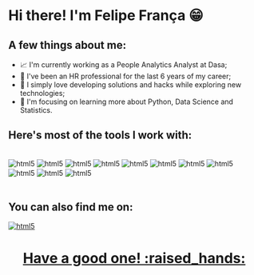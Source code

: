 # Hi there! I'm Felipe França :grin:

## A few things about me:

- :chart_with_upwards_trend: I'm currently working as a People Analytics Analyst at Dasa;
- :metal: I've been an HR professional for the last 6 years of my career;
- :star2: I simply love developing solutions and hacks while exploring new technologies;
- :dart: I'm focusing on learning more about Python, Data Science and Statistics.

## Here's most of the tools I work with:

<div style='display: inline_block'><br/>
  <img align='center' alt=html5 src='https://img.shields.io/badge/Python-14354C?style=for-the-badge&logo=python&logoColor=white'/>
  <img align='center' alt=html5 src='https://img.shields.io/badge/pandas-%23150458.svg?style=for-the-badge&logo=pandas&logoColor=white'/>
  <img align='center' alt=html5 src='https://img.shields.io/badge/numpy-%23013243.svg?style=for-the-badge&logo=numpy&logoColor=white/'>
  <img align='center' alt=html5 src='https://img.shields.io/badge/scikit--learn-%23F7931E.svg?style=for-the-badge&logo=scikit-learn&logoColor=white'/>
  <img align='center' alt=html5 src='https://img.shields.io/badge/Plotly-%233F4F75.svg?style=for-the-badge&logo=plotly&logoColor=white'/>
  <img align='center' alt=html5 src='https://img.shields.io/badge/Tableau-E97627?style=for-the-badge&logo=Tableau&logoColor=white'/>  
  <img align='center' alt=html5 src='https://img.shields.io/badge/MySQL-00000F?style=for-the-badge&logo=mysql&logoColor=white'/>
  <img align='center' alt=html5 src='https://img.shields.io/badge/Google_Cloud-4285F4?style=for-the-badge&logo=google-cloud&logoColor=white'/>
  <img align='center' alt=html5 src='https://img.shields.io/badge/Microsoft_Excel-217346?style=for-the-badge&logo=microsoft-excel&logoColor=white'/>
  <img align='center' alt=html5 src='https://img.shields.io/badge/github-%23121011.svg?style=for-the-badge&logo=github&logoColor=white'/>
  <img align='center' alt=html5 src='https://img.shields.io/badge/Windows-0078D6?style=for-the-badge&logo=windows&logoColor=white'/>
</div><br/>

## You can also find me on:
<div style='display: inline_block'>
  <a href = 'https://www.linkedin.com/in/felipedsfranca/'>
  <img align='center' alt=html5 src='https://img.shields.io/badge/linkedin-%230077B5.svg?style=for-the-badge&logo=linkedin&logoColor=white'/>
</div>

<h1 align="center">Have a good one! :raised_hands:</h1>
